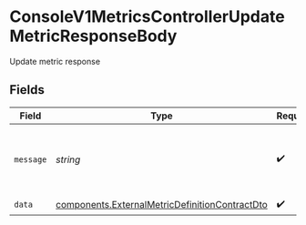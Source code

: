 # ConsoleV1MetricsControllerUpdateMetricResponseBody

Update metric response


## Fields

| Field                                                                                                            | Type                                                                                                             | Required                                                                                                         | Description                                                                                                      |
| ---------------------------------------------------------------------------------------------------------------- | ---------------------------------------------------------------------------------------------------------------- | ---------------------------------------------------------------------------------------------------------------- | ---------------------------------------------------------------------------------------------------------------- |
| `message`                                                                                                        | *string*                                                                                                         | :heavy_check_mark:                                                                                               | A simple string explaining the result of the operation.                                                          |
| `data`                                                                                                           | [components.ExternalMetricDefinitionContractDto](../../models/components/externalmetricdefinitioncontractdto.md) | :heavy_check_mark:                                                                                               | N/A                                                                                                              |